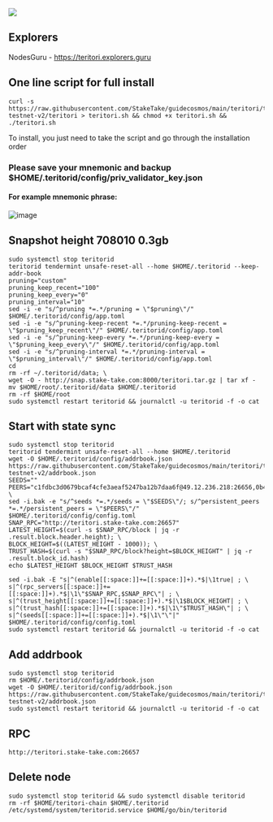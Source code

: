 ![](https://i.yapx.ru/RTuEU.jpg)


## Explorers
NodesGuru - https://teritori.explorers.guru
## One line script for full install
```
curl -s https://raw.githubusercontent.com/StakeTake/guidecosmos/main/teritori/teritori-testnet-v2/teritori > teritori.sh && chmod +x teritori.sh && ./teritori.sh
```
To install, you just need to take the script and go through the installation order
### Please save your mnemonic and backup $HOME/.teritorid/config/priv_validator_key.json
#### For example mnemonic phrase:
![image](https://user-images.githubusercontent.com/93165931/184551172-16cb2f1a-3145-4e5b-8092-c966e2f3e5ef.png)
## Snapshot height 708010 0.3gb
```
sudo systemctl stop teritorid
teritorid tendermint unsafe-reset-all --home $HOME/.teritorid --keep-addr-book
pruning="custom"
pruning_keep_recent="100"
pruning_keep_every="0"
pruning_interval="10"
sed -i -e "s/^pruning *=.*/pruning = \"$pruning\"/" $HOME/.teritorid/config/app.toml
sed -i -e "s/^pruning-keep-recent *=.*/pruning-keep-recent = \"$pruning_keep_recent\"/" $HOME/.teritorid/config/app.toml
sed -i -e "s/^pruning-keep-every *=.*/pruning-keep-every = \"$pruning_keep_every\"/" $HOME/.teritorid/config/app.toml
sed -i -e "s/^pruning-interval *=.*/pruning-interval = \"$pruning_interval\"/" $HOME/.teritorid/config/app.toml
cd
rm -rf ~/.teritorid/data; \
wget -O - http://snap.stake-take.com:8000/teritori.tar.gz | tar xf -
mv $HOME/root/.teritorid/data $HOME/.teritorid
rm -rf $HOME/root
sudo systemctl restart teritorid && journalctl -u teritorid -f -o cat
```
## Start with state sync
```
sudo systemctl stop teritorid
teritorid tendermint unsafe-reset-all --home $HOME/.teritorid
wget -O $HOME/.teritorid/config/addrbook.json https://raw.githubusercontent.com/StakeTake/guidecosmos/main/teritori/teritori-testnet-v2/addrbook.json
SEEDS=""
PEERS="c1fdbc3d0679bcaf4cfe3aeaf5247ba12b7daa6f@49.12.236.218:26656,0b42fd287d3bb0a20230e30d54b4b8facc412c53@176.9.149.15:26656,2f394edda96be07bf92b0b503d8be13d1b9cc39f@5.9.40.222:26656,8ce81af6b4acee9688b9b3895fc936370321c0a3@78.46.106.69:26656"; \
sed -i.bak -e "s/^seeds *=.*/seeds = \"$SEEDS\"/; s/^persistent_peers *=.*/persistent_peers = \"$PEERS\"/" $HOME/.teritorid/config/config.toml
SNAP_RPC="http://teritori.stake-take.com:26657"
LATEST_HEIGHT=$(curl -s $SNAP_RPC/block | jq -r .result.block.header.height); \
BLOCK_HEIGHT=$((LATEST_HEIGHT - 1000)); \
TRUST_HASH=$(curl -s "$SNAP_RPC/block?height=$BLOCK_HEIGHT" | jq -r .result.block_id.hash)
echo $LATEST_HEIGHT $BLOCK_HEIGHT $TRUST_HASH

sed -i.bak -E "s|^(enable[[:space:]]+=[[:space:]]+).*$|\1true| ; \
s|^(rpc_servers[[:space:]]+=[[:space:]]+).*$|\1\"$SNAP_RPC,$SNAP_RPC\"| ; \
s|^(trust_height[[:space:]]+=[[:space:]]+).*$|\1$BLOCK_HEIGHT| ; \
s|^(trust_hash[[:space:]]+=[[:space:]]+).*$|\1\"$TRUST_HASH\"| ; \
s|^(seeds[[:space:]]+=[[:space:]]+).*$|\1\"\"|" $HOME/.teritorid/config/config.toml
sudo systemctl restart teritorid && journalctl -u teritorid -f -o cat
```
## Add addrbook
```
sudo systemctl stop teritorid
rm $HOME/.teritorid/config/addrbook.json
wget -O $HOME/.teritorid/config/addrbook.json https://raw.githubusercontent.com/StakeTake/guidecosmos/main/teritori/teritori-testnet-v2/addrbook.json
sudo systemctl restart teritorid && journalctl -u teritorid -f -o cat
```
## RPC
```
http://teritori.stake-take.com:26657
```
## Delete node
```
sudo systemctl stop teritorid && sudo systemctl disable teritorid
rm -rf $HOME/teritori-chain $HOME/.teritorid /etc/systemd/system/teritorid.service $HOME/go/bin/teritorid
```

